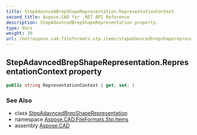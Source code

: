 ```yaml
---
title: StepAdavncedBrepShapeRepresentation.RepresentationContext
second_title: Aspose.CAD for .NET API Reference
description: StepAdavncedBrepShapeRepresentation property. 
type: docs
weight: 30
url: /net/aspose.cad.fileformats.stp.items/stepadavncedbrepshaperepresentation/representationcontext/
---
```

## StepAdavncedBrepShapeRepresentation.RepresentationContext property

```csharp
public string RepresentationContext { get; set; }
```

### See Also

* class [StepAdavncedBrepShapeRepresentation](../)
* namespace [Aspose.CAD.FileFormats.Stp.Items](../../stepadavncedbrepshaperepresentation/)
* assembly [Aspose.CAD](../../../)


